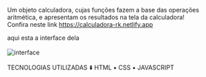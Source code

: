 Um objeto calculadora, cujas funções fazem a base das operações aritmética, e apresentam os resultados na tela da calculadora! <br>
Confira neste link https://calculadora-rk.netlify.app

aqui esta a interface dela <br> <br>
![interface](https://github.com/user-attachments/assets/d111d579-1bb3-478f-a6bf-b4d673e205d2)
<br> <br>
TECNOLOGIAS UTILIZADAS ⬇️
HTML ▪️ CSS ▪️ JAVASCRIPT 


